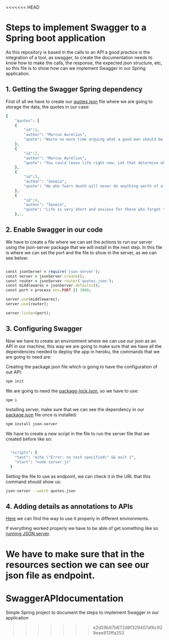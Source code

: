 <<<<<<< HEAD
# Steps to implement Swagger to a Spring boot application

As this repository is based in the calls to an API a good practice is the integration of a tool, as swagger, to create the documentation needs to
know how to make the calls, the response, the expected json structure, etc, so this file is to show how can we implement
Swagger in our Spring application.

## 1. Getting the Swagger Spring dependency

First of all we have to create our [quotes.json](./quotes.json) file where we are going to storage the data, the quotes in our case:

```ruby
{
    "quotes": [
    {
        "id":1,
        "author": "Marcus Aurelius",
        "quote": "Waste no more time arguing what a good man should be. Be One."
    },
    {
        "id":2,
        "author": "Marcus Aurelius",
        "quote": "You could leave life right now. Let that determine what you do and say and think."
    },
    {
        "id":3,
        "author": "Seneca",
        "quote": "He who fears death will never do anything worth of a man who is alive."
    },
    {
        "id":4,
        "author": "Seneca",
        "quote": "Life is very short and anxious for those who forget the past, neglect the present, and fear the future."
    },..

```

## 2. Enable Swagger in our code

We have to create a file where we can set the actions to run our server using the json-server package that we will install in the next step. In this file is where we can set the port and the file to show in the server, as we can see below:

```ruby

const jsonServer = require('json-server');
const server = jsonServer.create();
const router = jsonServer.router('quotes.json');
const middlewares = jsonServer.defaults();
const port = process.env.PORT || 3000;

server.use(middlewares);
server.use(router);

server.listen(port);

```

## 3. Configuring Swagger

Now we have to create an environment where we can use our json as an API in our machine, this way we are going to make sure that we have all the dependencies needed to deploy the app in heroku, the commands that we are going to need are:

Creating the package.json file which is going to have the configuration of out API:

```sh
npm init

```

We are going to need the [package-lock.json](./package-lock.json), so we have to use:

```sh
npm i

```

Installing server, make sure that we can see the dependency in our [package.json](./package.json) file once is installed:

```sh
npm install json-server

```

We have to create a new script in the file to run the server file that we created before like so:

```ruby

  "scripts": {
    "test": "echo \"Error: no test specified\" && exit 1",
    "start": "node server.js"
  }

```

Setting the file to use as endpoint, we can check it in the URL that this command should show us:

```sh
json-server --watch quotes.json

```

## 4. Adding details as annotations to APIs

[Here](https://devcenter.heroku.com/articles/heroku-cli) we can find the way to use it properly in different environments.

If everything worked properly we have to be able of get something like so
[running JSON server](https://stoic-quotes-app.herokuapp.com/).

We have to make sure that in the resources section we can see our json file as endpoint.
=======
# SwaggerAPIdocumentation
Simple Spring project to document the steps to implement Swagger in our application
>>>>>>> e2d59b67b672d8f329407af6c929eee813ffa253
